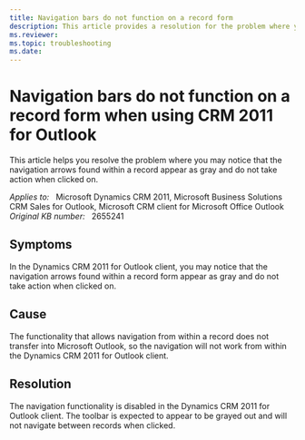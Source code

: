 ```yaml
---
title: Navigation bars do not function on a record form
description: This article provides a resolution for the problem where you may notice that the navigation arrows found within a record appear as gray and do not take action when clicked on.
ms.reviewer: 
ms.topic: troubleshooting
ms.date: 
---
```

# Navigation bars do not function on a record form when using CRM 2011 for Outlook

This article helps you resolve the problem where you may notice that the navigation arrows found within a record appear as gray and do not take action when clicked on.

_Applies to:_ &nbsp; Microsoft Dynamics CRM 2011, Microsoft Business Solutions CRM Sales for Outlook, Microsoft CRM client for Microsoft Office Outlook  
_Original KB number:_ &nbsp; 2655241

## Symptoms

In the Dynamics CRM 2011 for Outlook client, you may notice that the navigation arrows found within a record form appear as gray and do not take action when clicked on.

## Cause

The functionality that allows navigation from within a record does not transfer into Microsoft Outlook, so the navigation will not work from within the Dynamics CRM 2011 for Outlook client.

## Resolution

The navigation functionality is disabled in the Dynamics CRM 2011 for Outlook client. The toolbar is expected to appear to be grayed out and will not navigate between records when clicked.
